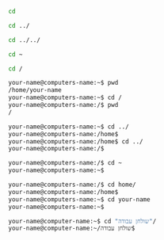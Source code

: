 <div dir="rtl">
<div dir="ltr">

```bash
cd
```

</div>
<div dir="ltr">

```bash
cd ../
```

</div>
<div dir="ltr">

```bash
cd ../../
```

</div>
<div dir="ltr">

```bash
cd ~
```

</div>
<div dir="ltr">

```bash
cd /
```

</div>
<div dir="ltr">

```bash
your-name@computers-name:~$ pwd
/home/your-name
your-name@computers-name:~$ cd /
your-name@computers-name:/$ pwd
/
```

</div>
<div dir="ltr">

```bash
your-name@computers-name:~$ cd ../
your-name@computers-name:/home$
your-name@computers-name:/home$ cd ../
your-name@computers-name:/$
```

</div>
<div dir="ltr">

```bash
your-name@computers-name:/$ cd ~
your-name@computers-name:~$
```

</div>
<div dir="ltr">

```bash
your-name@computers-name:/$ cd home/
your-name@computers-name:/home$
your-name@computers-name:~$ cd your-name
your-name@computers-name:~$
```

</div>
<div dir="ltr">

```bash
your-name@computer-name:~$ cd "שולחן עבודה"/
your-name@computer-name:~/שולחן עבודה$
```

</div>
</div>

